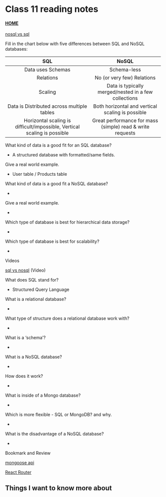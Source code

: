 # Class 11 reading notes

#### [HOME](https://cesarderio.github.io/reading-notes/)

[nosql vs sql](https://www.youtube.com/watch?v=ZS_kXvOeQ5Y&ab_channel=Academind)

Fill in the chart below with five differences between SQL and NoSQL databases:

| SQL | NoSQL |
|:---:|:---:|
| Data uses Schemas | Schema-less |
| Relations | No (or very few) Relations |
| Scaling | Data is typically merged/nested  in a few collections |
| Data is Distributed across  multiple tables | Both horizontal and vertical  scaling is possible |
| Horizontal scaling is  difficult/impossible,  Vertical scaling is possible | Great performance for mass (simple) read & write requests |

What kind of data is a good fit for an SQL database?

* A structured database with formatted/same fields.

Give a real world example.

* User table / Products table

What kind of data is a good fit a NoSQL database?

*

Give a real world example.

*

Which type of database is best for hierarchical data storage?

*

Which type of database is best for scalability?

*

Videos

[sql vs nosql](https://www.youtube.com/watch?v=ZS_kXvOeQ5Y&ab_channel=Academind) (Video)

What does SQL stand for?

* Structured Query Language

What is a relational database?

*

What type of structure does a relational database work with?

*

What is a ‘schema’?

*

What is a NoSQL database?

*

How does it work?

*

What is inside of a Mongo database?

*

Which is more flexible - SQL or MongoDB? and why.

*

What is the disadvantage of a NoSQL database?

*

Bookmark and Review

[mongoose api](https://mongoosejs.com/docs/api.html#Model)

[React Router](https://v5.reactrouter.com/web/api/BrowserRouter)

## Things I want to know more about
